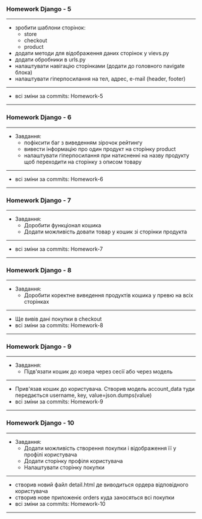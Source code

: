 ### Homework Django - 5

---

- зробити шаблони сторінок:
  - store
  - checkout
  - product
- додати методи для відображення даних сторінок у vievs.py
- додати обробники в urls.py
- налаштувати навігацію сторінками (додати до головного navigate блока)
- налаштувати гіперпосилання на тел, адрес, е-mail (header, footer)

---

- всі зміни за commits: Homework-5

---

### Homework Django - 6

---

- Завдання:
  - пофіксити баг з виведенням зірочок рейтингу
  - вивести інформацію про один продукт на сторінку product
  - налаштувати гіперпосилання при натисненні на назву продукту щоб переходити на сторінку з описом товару

---

- всі зміни за commits: Homework-6

---

### Homework Django - 7

---

- Завдання:
  - Доробити функціонал кошика
  - Додати можливість довати товар у кошик зі сторінки продукта

---

- всі зміни за commits: Homework-7

---

### Homework Django - 8

---

- Завдання:
  - Доробити коректне виведення продуктів кошика у превю на всіх сторінках

---

- Ще вивів дані покупки в checkout
- всі зміни за commits: Homework-8

---

### Homework Django - 9

---

- Завдання:
  - Підв'язати кошик до юзера через сесії або через модель

---

- Прив'язав кошик до користувача. Створив модель account_data туди передається username, key, value=json.dumps(value)
- всі зміни за commits: Homework-9

---

### Homework Django - 10

---

- Завдання:
  - Додати можливість створення покупки і відображення її у профілі користувача
  - Додати сторінку профіля користувача
  - Налаштувати сторінку покупки

---

- створив новий файл detail.html де виводиться ордера відповідного користувача
- створив нове приложеніє orders куда заносяться всі покупки
- всі зміни за commits: Homework-10

---
